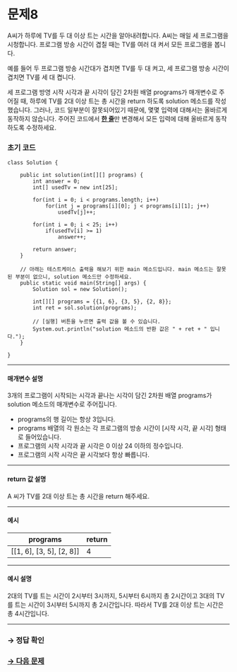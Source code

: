 # 문제8

A씨가 하루에 TV를 두 대 이상 트는 시간을 알아내려합니다. A씨는 매일 세 프로그램을 시청합니다. 프로그램 방송 시간이 겹칠 때는 TV를 여러 대 켜서 모든 프로그램을 봅니다.

예를 들어 두 프로그램 방송 시간대가 겹치면 TV를 두 대 켜고, 세 프로그램 방송 시간이 겹치면 TV를 세 대 켭니다.

세 프로그램 방영 시작 시각과 끝 시각이 담긴 2차원 배열 programs가 매개변수로 주어질 때, 하루에 TV를 2대 이상 트는 총 시간을 return 하도록 solution 메소드를 작성했습니다. 그러나, 코드 일부분이 잘못되어있기 때문에, 몇몇 입력에 대해서는 올바르게 동작하지 않습니다. 주어진 코드에서 <u>**한 줄**</u>만 변경해서 모든 입력에 대해 올바르게 동작하도록 수정하세요.

### 초기 코드

```
class Solution {

    public int solution(int[][] programs) {
        int answer = 0;
        int[] usedTv = new int[25];

        for(int i = 0; i < programs.length; i++)
            for(int j = programs[i][0]; j < programs[i][1]; j++)
                usedTv[j]++;
        
        for(int i = 0; i < 25; i++)
            if(usedTv[i] >= 1)
                answer++;
        
        return answer;
    }
    
    // 아래는 테스트케이스 출력을 해보기 위한 main 메소드입니다. main 메소드는 잘못된 부분이 없으니, solution 메소드만 수정하세요.
    public static void main(String[] args) {
        Solution sol = new Solution();
        
        int[][] programs = {{1, 6}, {3, 5}, {2, 8}};
        int ret = sol.solution(programs);
        
        // [실행] 버튼을 누르면 출력 값을 볼 수 있습니다.
        System.out.println("solution 메소드의 반환 값은 " + ret + " 입니다.");
    }
    
}
```

---

#### 매개변수 설명
3개의 프로그램이 시작되는 시각과 끝나는 시각이 담긴 2차원 배열 programs가 solution 메소드의 매개변수로 주어집니다.

* programs의 행 길이는 항상 3입니다.
* programs 배열의 각 원소는 각 프로그램의 방송 시간이 [시작 시각, 끝 시각] 형태로 들어있습니다.
* 프로그램의 시작 시각과 끝 시각은 0 이상 24 이하의 정수입니다.
* 프로그램의 시작 시각은 끝 시각보다 항상 빠릅니다.

---

#### return 값 설명
A 씨가 TV를 2대 이상 트는 총 시간을 return 해주세요.

---

#### 예시

| programs            		 | return |
|--------------------------|--------|
| [[1, 6], [3, 5], [2, 8]] | 4     |

---

#### 예시 설명

2대의 TV를 트는 시간이 2시부터 3시까지, 5시부터 6시까지 총 2시간이고
3대의 TV를 트는 시간이 3시부터 5시까지 총 2시간입니다.
따라서 TV를 2대 이상 트는 시간은 총 4시간입니다.

---

### → 정답 확인

### [→ 다음 문제](../no_09/ "COS Pro 2급 Java 3차 9번 문제")
